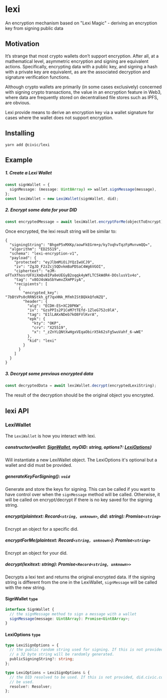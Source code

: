 # lexi

An encryption mechanism based on "Lexi Magic" - deriving an encryption key from signing public data

## Motivation

It’s strange that most crypto wallets don’t support encryption. After all, at a mathematical level, asymmetric encryption and signing are equivalent actions. Specifically, encrypting data with a public key, and signing a hash with a private key are equivalent, as are the associated decryption and signature verification functions.

Although crypto wallets are primarily (in some cases exclusively) concerned with signing crypto transactions, the value in an encryption feature in Web3, where data are frequently stored on decentralised file stores such as IPFS, are obvious.

Lexi provide means to derive an encryption key via a wallet signature for cases where the wallet does not support encryption.

## Installing

```shell
yarn add @civic/lexi
```

## Example

##### 1. Create a Lexi Wallet

```typescript
const signWallet = {
  signMessage: (message: Uint8Array) => wallet.signMessage(message),
};
const lexiWallet = new LexiWallet(signWallet, did);
```

##### 2. Encrypt some data for your DID

```typescript
const encryptedMessage = await lexiWallet.encryptForMe(objectToEncrypt);
```

Once encrypted, the lexi result string will be similar to:

```
{
  "signingString": "BhgeP5xMXKp/aowFkEGrm+p/ky7oqhvTqzFpMvnvmQQ=",
  "algorithm": "ED25519",
  "schema": "lexi-encryption-v1",
  "payload": {
    "protected": "eyJlbmMiOiJYQzIwUCJ9",
    "iv": "ZgJD_F2zZcj5QDvkmBaPDSaC4Wg6VGOI",
    "ciphertext": "eJM-oFTxXfhosrUFXiXmQv8IPa8eUEGyB2oqqk4yWfLTC5kWdR4-DOslusV1v4o",
    "tag": "v8OJ4sWaSbYwmvZXmPPiyA",
    "recipients": [
      {
        "encrypted_key": "7bBtVPs0cRRNStkh_gf7qxHNk_MfmhIStBQkkQfoNZQ",
        "header": {
          "alg": "ECDH-ES+XC20PKW",
          "iv": "GzsPPIs2P1CeM7tTEfd-1ZleG752c0lA",
          "tag": "E1lLAKxNDeb7kO8FVlKvrA",
          "epk": {
            "kty": "OKP",
            "crv": "X25519",
            "x": "_zZnYLQNtXwHgxVEqaObirX5k62sFg5wuVahf_6-wWE"
          },
          "kid": "lexi"
        }
      }
    ]
  }
}

```

##### 3. Decrypt some previous encrypted data

```javascript
const decryptedData = await lexiWallet.decrypt(encryptedLexiString);
```

The result of the decryption should be the original object you encrypted.

## lexi API

### LexiWallet

The `LexiWallet` is how you interact with lexi.

##### constructor(wallet: [SignWallet](#signwallet-type), myDID: string, options?: [LexiOptions](#lexioptions-type))

Will instantiate a new LexiWallet object. The LexiOptions it's optional but a wallet and did must be provided.

##### generateKeyForSigning(): `void`

Generate and store the keys for signing. This can be called if you want to have control over when the `signMessage` method will be called. Otherwise, it will be called on encrypt/decrypt if there is no key saved for the signing string.

##### encrypt(plaintext: Record`<string, unknown>`, did: string): Promise`<string>`

Encrypt an object for a specific did.

##### encryptForMe(plaintext: Record`<string, unknown>`): Promise`<string>`

Encrypt an object for your did.

##### decrypt(lexitext: string): Promise`<Record<string, unknown>>`

Decrypts a lexi text and returns the original encrypted data. If the signing string is different from the one in the LexiWallet, `signMessage` will be called with the new string.

#### SignWallet `type`

```typescript
interface SignWallet {
  // the signMessage method to sign a message with a wallet
  signMessage(message: Uint8Array): Promise<Uint8Array>;
}
```

#### LexiOptions `type`

```typescript
type LexiSignOptions = {
  // the public random string used for signing. If this is not provided,
  // a 32 byte string will be randomly generated.
  publicSigningString?: string;
};

type LexiOptions = LexiSignOptions & {
  // the DID resolved to be used. If this is not provided, did.civic.com will
  // be used.
  resolve?: Resolver;
};
```

